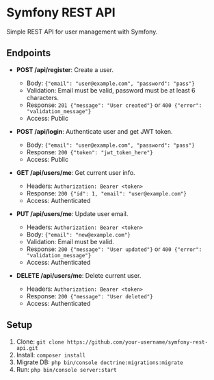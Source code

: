 # Symfony REST API

Simple REST API for user management with Symfony.

## Endpoints

- **POST /api/register**: Create a user.
    - Body: `{"email": "user@example.com", "password": "pass"}`
    - Validation: Email must be valid, password must be at least 6 characters.
    - Response: `201 {"message": "User created"}` or `400 {"error": "validation_message"}`
    - Access: Public

- **POST /api/login**: Authenticate user and get JWT token.
    - Body: `{"email": "user@example.com", "password": "pass"}`
    - Response: `200 {"token": "jwt_token_here"}`
    - Access: Public

- **GET /api/users/me**: Get current user info.
    - Headers: `Authorization: Bearer <token>`
    - Response: `200 {"id": 1, "email": "user@example.com"}`
    - Access: Authenticated

- **PUT /api/users/me**: Update user email.
    - Headers: `Authorization: Bearer <token>`
    - Body: `{"email": "new@example.com"}`
    - Validation: Email must be valid.
    - Response: `200 {"message": "User updated"}` or `400 {"error": "validation_message"}`
    - Access: Authenticated

- **DELETE /api/users/me**: Delete current user.
    - Headers: `Authorization: Bearer <token>`
    - Response: `200 {"message": "User deleted"}`
    - Access: Authenticated

## Setup

1. Clone: `git clone https://github.com/your-username/symfony-rest-api.git`
2. Install: `composer install`
3. Migrate DB: `php bin/console doctrine:migrations:migrate`
4. Run: `php bin/console server:start`